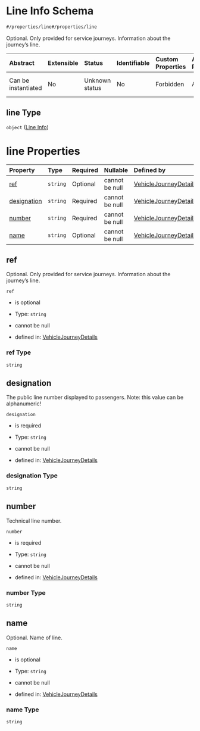 # Line Info Schema

```txt
#/properties/line#/properties/line
```

Optional. Only provided for service journeys. Information about the journey’s line.

| Abstract            | Extensible | Status         | Identifiable | Custom Properties | Additional Properties | Access Restrictions | Defined In                                                                                                                |
| :------------------ | :--------- | :------------- | :----------- | :---------------- | :-------------------- | :------------------ | :------------------------------------------------------------------------------------------------------------------------ |
| Can be instantiated | No         | Unknown status | No           | Forbidden         | Allowed               | none                | [vehicle-journey-details.json*](../../schema/operational-information/vehicle-journey-details.json "open original schema") |

## line Type

`object` ([Line Info](vehicle-journey-details-properties-line-info.md))

# line Properties

| Property                    | Type     | Required | Nullable       | Defined by                                                                                                                                                                                                                                     |
| :-------------------------- | :------- | :------- | :------------- | :--------------------------------------------------------------------------------------------------------------------------------------------------------------------------------------------------------------------------------------------- |
| [ref](#ref)                 | `string` | Optional | cannot be null | [VehicleJourneyDetails](vehicle-journey-details-definitions-line-info-properties-ref.md "https://schemas.ruter.no/adt/ota/api/v2.1/operational-information/vehicle-journey-details.json#/definitions/lineInfo/properties/ref")                 |
| [designation](#designation) | `string` | Required | cannot be null | [VehicleJourneyDetails](vehicle-journey-details-definitions-line-info-properties-designation.md "https://schemas.ruter.no/adt/ota/api/v2.1/operational-information/vehicle-journey-details.json#/definitions/lineInfo/properties/designation") |
| [number](#number)           | `string` | Required | cannot be null | [VehicleJourneyDetails](vehicle-journey-details-definitions-line-info-properties-number.md "https://schemas.ruter.no/adt/ota/api/v2.1/operational-information/vehicle-journey-details.json#/definitions/lineInfo/properties/number")           |
| [name](#name)               | `string` | Optional | cannot be null | [VehicleJourneyDetails](vehicle-journey-details-definitions-line-info-properties-name.md "https://schemas.ruter.no/adt/ota/api/v2.1/operational-information/vehicle-journey-details.json#/definitions/lineInfo/properties/name")               |

## ref

Optional. Only provided for service journeys. Information about the journey’s line.

`ref`

*   is optional

*   Type: `string`

*   cannot be null

*   defined in: [VehicleJourneyDetails](vehicle-journey-details-definitions-line-info-properties-ref.md "https://schemas.ruter.no/adt/ota/api/v2.1/operational-information/vehicle-journey-details.json#/definitions/lineInfo/properties/ref")

### ref Type

`string`

## designation

The public line number displayed to passengers. Note: this value can be alphanumeric!

`designation`

*   is required

*   Type: `string`

*   cannot be null

*   defined in: [VehicleJourneyDetails](vehicle-journey-details-definitions-line-info-properties-designation.md "https://schemas.ruter.no/adt/ota/api/v2.1/operational-information/vehicle-journey-details.json#/definitions/lineInfo/properties/designation")

### designation Type

`string`

## number

Technical line number.

`number`

*   is required

*   Type: `string`

*   cannot be null

*   defined in: [VehicleJourneyDetails](vehicle-journey-details-definitions-line-info-properties-number.md "https://schemas.ruter.no/adt/ota/api/v2.1/operational-information/vehicle-journey-details.json#/definitions/lineInfo/properties/number")

### number Type

`string`

## name

Optional. Name of line.

`name`

*   is optional

*   Type: `string`

*   cannot be null

*   defined in: [VehicleJourneyDetails](vehicle-journey-details-definitions-line-info-properties-name.md "https://schemas.ruter.no/adt/ota/api/v2.1/operational-information/vehicle-journey-details.json#/definitions/lineInfo/properties/name")

### name Type

`string`
